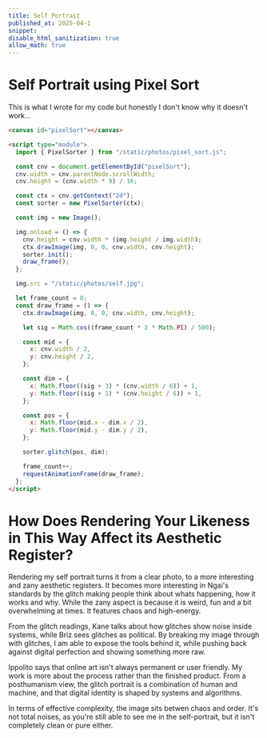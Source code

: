 ```yaml
---
title: Self Portrait
published_at: 2025-04-1
snippet:
disable_html_sanitization: true
allow_math: true
---
```


# Self Portrait using Pixel Sort

This is what I wrote for my code but honestly I don't know why it doesn't work...

<canvas id="pixelSort"></canvas>

<script type="module">
   import { PixelSorter } from "./static/photos/pixel_sort.js" 

   const cnv = document.getElementById("pixelSort");
   cnv.width = cnv.parentNode.scrollWidth;
   cnv.height = cnv.width * 9 / 16;   

   const ctx = cnv.getContext("2d");
   const sorter = new PixelSorter(ctx);

   const img = new Image();

   img.onload = () => {
      cnv.height = cnv.width * (img.height / img.width);
      ctx.drawImage(img, 0, 0, cnv.width, cnv.height);
      sorter.init();
      draw_frame();
   };

   img.src = "./static/photos/self.jpg"; 

   let frame_count = 0;
   const draw_frame = () => {
      ctx.drawImage(img, 0, 0, cnv.width, cnv.height);

      let sig = Math.cos(frame_count * 2 * Math.PI / 500);

      const mid = {
         x: cnv.width / 2,
         y: cnv.height / 2
      };

      const dim = {
         x: Math.floor((sig + 3) * (cnv.width / 6)) + 1,
         y: Math.floor((sig + 1) * (cnv.height / 6)) + 1
      };

      const pos = {
         x: Math.floor(mid.x - (dim.x / 2)),
         y: Math.floor(mid.y - (dim.y / 2))
      };

      sorter.glitch(pos, dim);

      frame_count++;
      requestAnimationFrame(draw_frame);
   };
</script>

```html
<canvas id="pixelSort"></canvas>

<script type="module">
  import { PixelSorter } from "/static/photos/pixel_sort.js";

  const cnv = document.getElementById("pixelSort");
  cnv.width = cnv.parentNode.scrollWidth;
  cnv.height = (cnv.width * 9) / 16;

  const ctx = cnv.getContext("2d");
  const sorter = new PixelSorter(ctx);

  const img = new Image();

  img.onload = () => {
    cnv.height = cnv.width * (img.height / img.width);
    ctx.drawImage(img, 0, 0, cnv.width, cnv.height);
    sorter.init();
    draw_frame();
  };

  img.src = "/static/photos/self.jpg";

  let frame_count = 0;
  const draw_frame = () => {
    ctx.drawImage(img, 0, 0, cnv.width, cnv.height);

    let sig = Math.cos((frame_count * 2 * Math.PI) / 500);

    const mid = {
      x: cnv.width / 2,
      y: cnv.height / 2,
    };

    const dim = {
      x: Math.floor((sig + 3) * (cnv.width / 6)) + 1,
      y: Math.floor((sig + 1) * (cnv.height / 6)) + 1,
    };

    const pos = {
      x: Math.floor(mid.x - dim.x / 2),
      y: Math.floor(mid.y - dim.y / 2),
    };

    sorter.glitch(pos, dim);

    frame_count++;
    requestAnimationFrame(draw_frame);
  };
</script>
```

# How Does Rendering Your Likeness in This Way Affect its Aesthetic Register?

Rendering my self portrait turns it from a clear photo, to a more interesting and zany aesthetic registers. It becomes more interesting in Ngai's standards by the glitch making people think about whats happening, how it works and why. While the zany aspect is because it is weird, fun and a bit overwhelming at times. It features chaos and high-energy.

From the glitch readings, Kane talks about how glitches show noise inside systems, while Briz sees glitches as political. By breaking my image through with glitches, I am able to expose the tools behind it, while pushing back against digital perfection and showing something more raw.

Ippolito says that online art isn't always permanent or user friendly. My work is more about the process rather than the finished product. From a posthumanism view, the glitch portrait is a combination of human and machine, and that digital identity is shaped by systems and algorithms.

In terms of effective complexity, the image sits betwen chaos and order. It's not total noises, as you're still able to see me in the self-portrait, but it isn't completely clean or pure either.
